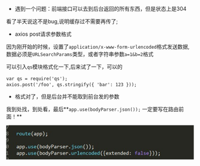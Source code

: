 - 遇到一个问题：前端接口可以去到后台返回的所有东西，但是状态上是304

看了半天说这不是bug,说明缓存过不需要再传了;

- axios post请求参数格式

因为刚开始的时候，设置了`application/x-www-form-urlencoded`格式发送数据,数据必须是`URLSearchParams`类型，或者字符串参数`a=1&b=2`格式

可以引入`qs`模块格式化一下,后来试了一下，可以的

```
var qs = require('qs');
axios.post('/foo', qs.stringify({ 'bar': 123 }));
```
- 格式对了，但是后台并不能取到前台发的参数

我到处找，到处看，最后**`app.use(bodyParser.json());` 一定要写在路由前面！** 

![问题1](./img/1.jpg)
